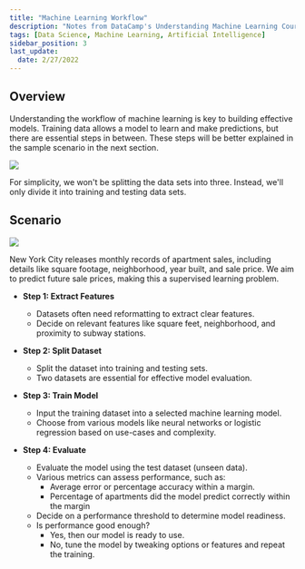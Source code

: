 ```yaml
---
title: "Machine Learning Workflow"
description: "Notes from DataCamp's Understanding Machine Learning Course"
tags: [Data Science, Machine Learning, Artificial Intelligence]
sidebar_position: 3
last_update:
  date: 2/27/2022
---
```


## Overview 

Understanding the workflow of machine learning is key to building effective models. Training data allows a model to learn and make predictions, but there are essential steps in between. These steps will be better explained in the sample scenario in the next section.

<div class='img-center'>

![](/img/docs/ml-worklow-diagram-detailed.png)

</div>


For simplicity, we won't be splitting the data sets into three. Instead, we'll only divide it into training and testing data sets.

## Scenario

<div class='img-center'>

![](/img/docs/ml-workflow-nyc.png)

</div>

New York City releases monthly records of apartment sales, including details like square footage, neighborhood, year built, and sale price. We aim to predict future sale prices, making this a supervised learning problem.

- **Step 1: Extract Features**

    - Datasets often need reformatting to extract clear features.
    - Decide on relevant features like square feet, neighborhood, and proximity to subway stations.

- **Step 2: Split Dataset**

    - Split the dataset into training and testing sets.
    - Two datasets are essential for effective model evaluation.

- **Step 3: Train Model**

    - Input the training dataset into a selected machine learning model.
    - Choose from various models like neural networks or logistic regression based on use-cases and complexity.

- **Step 4: Evaluate**

    - Evaluate the model using the test dataset (unseen data).
    - Various metrics can assess performance, such as:
        - Average error or percentage accuracy within a margin.
        - Percentage of apartments did the model predict correctly within the margin
    - Decide on a performance threshold to determine model readiness.
    - Is performance good enough?
        - Yes, then our model is ready to use.
        - No, tune the model by tweaking options or features and repeat the training.


